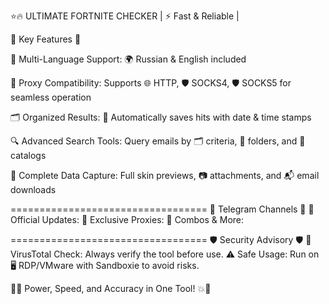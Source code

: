 ⭐️🔥 ULTIMATE FORTNITE CHECKER | ⚡ Fast & Reliable |

📝 Key Features 📝

🎯 Multi-Language Support: 🌍 Russian & English included

🔐 Proxy Compatibility: Supports 🌐 HTTP, 🛡️ SOCKS4, 🛡️ SOCKS5 for seamless operation

🗂️ Organized Results: 📅 Automatically saves hits with date & time stamps

🔍 Advanced Search Tools: Query emails by 🗂️ criteria, 📁 folders, and 📨 catalogs

💾 Complete Data Capture: Full skin previews, 📷 attachments, and 📬 email downloads

==================================
🔗 Telegram Channels 🔗
📢 Official Updates:
🔌 Exclusive Proxies:
🎲 Combos & More:

==================================
🛡️ Security Advisory 🛡️
🦠 VirusTotal Check: Always verify the tool before use.
⚠️ Safe Usage: Run on 🖥️ RDP/VMware with Sandboxie to avoid risks.

🚀💥 Power, Speed, and Accuracy in One Tool! 💥🚀

